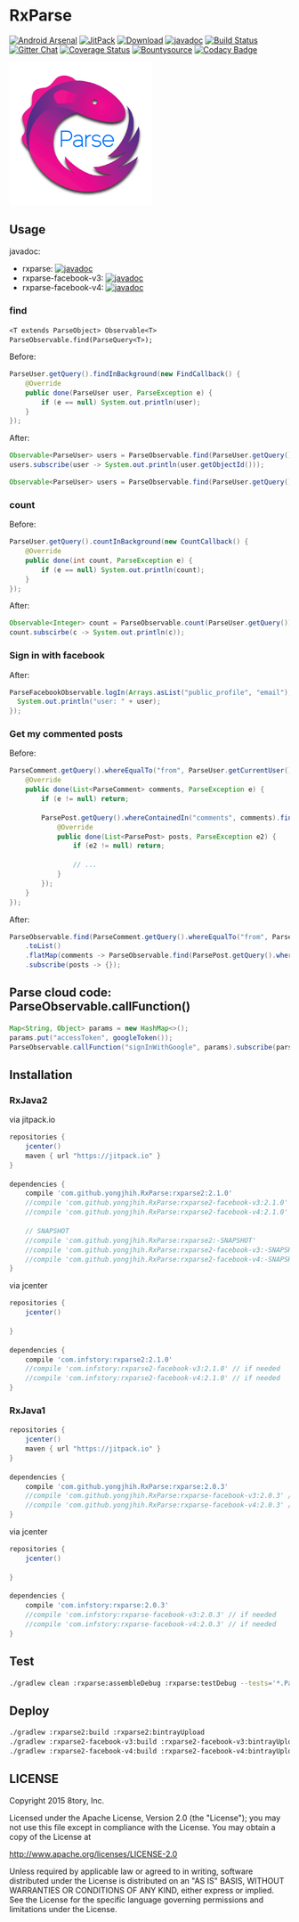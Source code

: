 # RxParse

[![Android Arsenal](https://img.shields.io/badge/Android%20Arsenal-RxParse-brightgreen.svg?style=flat)](http://android-arsenal.com/details/1/1670)
[![JitPack](https://img.shields.io/github/tag/yongjhih/RxParse.svg?label=JitPack)](https://jitpack.io/#yongjhih/RxParse)
[![Download](https://api.bintray.com/packages/yongjhih/maven/rxparse2/images/download.svg)](https://bintray.com/yongjhih/maven/rxparse2/_latestVersion)
[![javadoc](https://img.shields.io/github/tag/yongjhih/RxParse.svg?label=javadoc)](https://jitpack.io/com/github/yongjhih/RxParse/rxparse2/-SNAPSHOT/javadoc/)
[![Build Status](https://travis-ci.org/yongjhih/RxParse.svg)](https://travis-ci.org/yongjhih/RxParse)
[![Gitter Chat](https://img.shields.io/gitter/room/yongjhih/RxParse.svg)](https://gitter.im/yongjhih/RxParse)
[![Coverage Status](https://coveralls.io/repos/github/yongjhih/RxParse/badge.svg)](https://coveralls.io/github/yongjhih/RxParse)
[![Bountysource](https://bountysource.com/badge/team?team_id=43965&style=bounties_posted)](https://bountysource.com/teams/8tory/bounties)
[![Codacy Badge](https://api.codacy.com/project/badge/Grade/c583ae8fff9f4855954133c9146a11e4)](https://codacy.com/app/yongjhih/RxParse)
<!--[![javadoc.io](https://javadocio-badges.herokuapp.com/com.infstory/rxparse/badge.svg)](http://www.javadoc.io/doc/com.infstory/rxparse/)-->
<!--[![Coveralls](https://img.shields.io/coveralls/yongjhih/RxParse.svg)](https://coveralls.io/github/yongjhih/RxParse)-->

[![rxparse.png](art/rxparse.png)](art/rxparse.png)

## Usage

javadoc:

* rxparse: [![javadoc](https://img.shields.io/github/tag/yongjhih/RxParse.svg?label=javadoc)](https://jitpack.io/com/github/yongjhih/RxParse/rxparse2/-SNAPSHOT/javadoc/)
* rxparse-facebook-v3: [![javadoc](https://img.shields.io/github/tag/yongjhih/RxParse.svg?label=javadoc)](https://jitpack.io/com/github/yongjhih/RxParse/rxparse2-facebook-v3/-SNAPSHOT/javadoc/)
* rxparse-facebook-v4: [![javadoc](https://img.shields.io/github/tag/yongjhih/RxParse.svg?label=javadoc)](https://jitpack.io/com/github/yongjhih/RxParse/rxparse2-facebook-v4/-SNAPSHOT/javadoc/)

<!--* rxparse: [![javadoc](https://img.shields.io/github/tag/yongjhih/RxParse.svg?label=javadoc)](https://jitpack.io/com/github/yongjhih/RxParse/rxparse/2.0.0/javadoc/)-->
<!--* rxparse-facebook-v3: [![javadoc](https://img.shields.io/github/tag/yongjhih/RxParse.svg?label=javadoc)](https://jitpack.io/com/github/yongjhih/RxParse/rxparse-facebook-v3/2.0.0/javadoc/)-->
<!--* rxparse-facebook-v4: [![javadoc](https://img.shields.io/github/tag/yongjhih/RxParse.svg?label=javadoc)](https://jitpack.io/com/github/yongjhih/RxParse/rxparse-facebook-v4/2.0.0/javadoc/)-->

<!--rxparse: [![javadoc.io](https://javadocio-badges.herokuapp.com/com.infstory/rxparse/badge.svg)](http://www.javadoc.io/doc/com.infstory/rxparse/)-->
<!--rxparse-facebook-v3 (ParseFacebookUtils v3): [![javadoc.io](https://javadocio-badges.herokuapp.com/com.infstory/rxparse-facebook-v3/badge.svg)](http://www.javadoc.io/doc/com.infstory/rxparse-facebook-v3/)-->
<!--rxparse-facebook-v4 (ParseFacebookUtils v4): [![javadoc.io](https://javadocio-badges.herokuapp.com/com.infstory/rxparse-facebook-v4/badge.svg)](http://www.javadoc.io/doc/com.infstory/rxparse-facebook-v4/)-->

### find

`<T extends ParseObject> Observable<T> ParseObservable.find(ParseQuery<T>);`

Before:

```java
ParseUser.getQuery().findInBackground(new FindCallback() {
    @Override
    public done(ParseUser user, ParseException e) {
        if (e == null) System.out.println(user);
    }
});
```

After:

```java
Observable<ParseUser> users = ParseObservable.find(ParseUser.getQuery());
users.subscribe(user -> System.out.println(user.getObjectId()));
```

```java
Observable<ParseUser> users = ParseObservable.find(ParseUser.getQuery().setLimit(1000));
```

### count


Before:

```java
ParseUser.getQuery().countInBackground(new CountCallback() {
    @Override
    public done(int count, ParseException e) {
        if (e == null) System.out.println(count);
    }
});
```

 After:

```java
Observable<Integer> count = ParseObservable.count(ParseUser.getQuery());
count.subscirbe(c -> System.out.println(c));
```

### Sign in with facebook

After:

```java
ParseFacebookObservable.logIn(Arrays.asList("public_profile", "email"), activity).subscribe(user -> {
  System.out.println("user: " + user);
});
```

### Get my commented posts

Before:

```java
ParseComment.getQuery().whereEqualTo("from", ParseUser.getCurrentUser()).findInBackground(new FindCallback<ParseComment> {
    @Override
    public done(List<ParseComment> comments, ParseException e) {
        if (e != null) return;

        ParsePost.getQuery().whereContainedIn("comments", comments).findInBackground(new FindCallback<ParsePost>() {
            @Override
            public done(List<ParsePost> posts, ParseException e2) {
                if (e2 != null) return;

                // ...
            }
        });
    }
});
```

After:

```java
ParseObservable.find(ParseComment.getQuery().whereEqualTo("from", ParseUser.getCurrentUser()))
    .toList()
    .flatMap(comments -> ParseObservable.find(ParsePost.getQuery().whereContainedIn("comments", comments)))
    .subscribe(posts -> {});
```

## Parse cloud code: ParseObservable.callFunction()

```java
Map<String, Object> params = new HashMap<>();
params.put("accessToken", googleToken());
ParseObservable.callFunction("signInWithGoogle", params).subscribe(parseToken -> {});
```

## Installation

### RxJava2

via jitpack.io

```gradle
repositories {
    jcenter()
    maven { url "https://jitpack.io" }
}

dependencies {
    compile 'com.github.yongjhih.RxParse:rxparse2:2.1.0'
    //compile 'com.github.yongjhih.RxParse:rxparse2-facebook-v3:2.1.0' // if needed
    //compile 'com.github.yongjhih.RxParse:rxparse2-facebook-v4:2.1.0' // if needed

    // SNAPSHOT
    //compile 'com.github.yongjhih.RxParse:rxparse2:-SNAPSHOT'
    //compile 'com.github.yongjhih.RxParse:rxparse2-facebook-v3:-SNAPSHOT' // if needed
    //compile 'com.github.yongjhih.RxParse:rxparse2-facebook-v4:-SNAPSHOT' // if needed
}
```

via jcenter

```gradle
repositories {
    jcenter()

}

dependencies {
    compile 'com.infstory:rxparse2:2.1.0'
    //compile 'com.infstory:rxparse2-facebook-v3:2.1.0' // if needed
    //compile 'com.infstory:rxparse2-facebook-v4:2.1.0' // if needed
}
```


### RxJava1

```gradle
repositories {
    jcenter()
    maven { url "https://jitpack.io" }
}

dependencies {
    compile 'com.github.yongjhih.RxParse:rxparse:2.0.3'
    //compile 'com.github.yongjhih.RxParse:rxparse-facebook-v3:2.0.3' // if needed
    //compile 'com.github.yongjhih.RxParse:rxparse-facebook-v4:2.0.3' // if needed
}
```

via jcenter

```gradle
repositories {
    jcenter()

}

dependencies {
    compile 'com.infstory:rxparse:2.0.3'
    //compile 'com.infstory:rxparse-facebook-v3:2.0.3' // if needed
    //compile 'com.infstory:rxparse-facebook-v4:2.0.3' // if needed
}
```

## Test

```bash
./gradlew clean :rxparse:assembleDebug :rxparse:testDebug --tests='*.ParseObservableTest'
```

## Deploy

```bash
./gradlew :rxparse2:build :rxparse2:bintrayUpload
./gradlew :rxparse2-facebook-v3:build :rxparse2-facebook-v3:bintrayUpload
./gradlew :rxparse2-facebook-v4:build :rxparse2-facebook-v4:bintrayUpload
```

## LICENSE

Copyright 2015 8tory, Inc.

Licensed under the Apache License, Version 2.0 (the "License"); you may not use this file except in compliance with the License. You may obtain a copy of the License at

http://www.apache.org/licenses/LICENSE-2.0

Unless required by applicable law or agreed to in writing, software distributed under the License is distributed on an "AS IS" BASIS, WITHOUT WARRANTIES OR CONDITIONS OF ANY KIND, either express or implied. See the License for the specific language governing permissions and limitations under the License.
